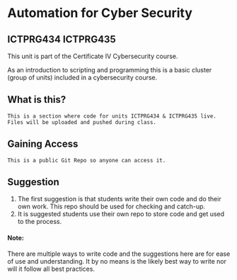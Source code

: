 # Automation for Cyber Security
## ICTPRG434 ICTPRG435
This unit is part of the Certificate IV Cybersecurity course.

As an introduction to scripting and programming this is a basic cluster (group of units) included in a cybersecurity course.

  ## What is this?
    This is a section where code for units ICTPRG434 & ICTPRG435 live.
    Files will be uploaded and pushed during class.
  ## Gaining Access
    This is a public Git Repo so anyone can access it.
## Suggestion
  1. The first suggestion is that students write their own code and do their own work.
    This repo should be used for checking and catch-up.
  2. It is suggested students use their own repo to store code and get used to the process.


#### Note:
There are multiple ways to write code and the suggestions here are for ease of use and understanding.
It by no means is the likely best way to write nor will it follow all best practices.
